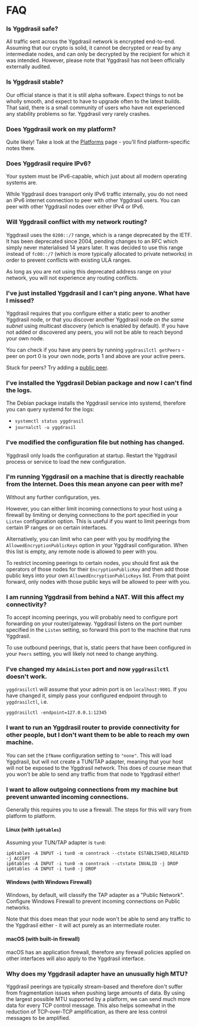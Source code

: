 # FAQ

### Is Yggdrasil safe?

All traffic sent across the Yggdrasil network is encrypted end-to-end. Assuming that our crypto is solid, it cannot be decrypted or read by any intermediate nodes, and can only be decrypted by the recipient for which it was intended. However, please note that Yggdrasil has not been officially externally audited.

### Is Yggdrasil stable?

Our official stance is that it is still alpha software. Expect things to not be wholly smooth, and expect to have to upgrade often to the latest builds. That said, there is a small community of users who have not experienced any stability problems so far. Yggdrasil very rarely crashes.

### Does Yggdrasil work on my platform?

Quite likely! Take a look at the [Platforms](platforms.md) page - you'll find platform-specific notes there.

### Does Yggdrasil require IPv6?

Your system must be IPv6-capable, which just about all modern operating systems are.

While Yggdrasil does transport only IPv6 traffic internally, you do not need an IPv6 internet connection to peer with other Yggdrasil users. You can peer with other Yggdrasil nodes over either IPv4 or IPv6.

### Will Yggdrasil conflict with my network routing?

Yggdrasil uses the `0200::/7` range, which is a range deprecated by the IETF. It has been deprecated since 2004, pending changes to an RFC which simply never materialised 14 years later. It was decided to use this range instead of `fc00::/7` (which is more typically allocated to private networks) in order to prevent conflicts with existing ULA ranges.

As long as you are not using this deprecated address range on your network, you will not experience any routing conflicts.

### I've just installed Yggdrasil and I can't ping anyone. What have I missed?

Yggdrasil requires that you configure either a static peer to another Yggdrasil node, or that you discover another Yggdrasil node *on the same subnet* using multicast discovery (which is enabled by default). If you have not added or discovered any peers, you will not be able to reach beyond your own node.

You can check if you have any peers by running `yggdrasilctl getPeers` - peer on port 0 is your own node, ports 1 and above are your active peers.

Stuck for peers? Try adding a [public peer](https://github.com/yggdrasil-network/public-peers).

### I've installed the Yggdrasil Debian package and now I can't find the logs.

The Debian package installs the Yggdrasil service into systemd, therefore you can query systemd for the logs:
- `systemctl status yggdrasil`
- `journalctl -u yggdrasil`

### I've modified the configuration file but nothing has changed.

Yggdrasil only loads the configuration at startup. Restart the Yggdrasil process or service to load the new configuration.

### I'm running Yggdrasil on a machine that is directly reachable from the Internet. Does this mean anyone can peer with me?

Without any further configuration, yes.

However, you can either limit incoming connections to your host using a firewall by limiting or denying connections to the port specified in your `Listen` configuration option. This is useful if you want to limit peerings from certain IP ranges or on certain interfaces.

Alternatively, you can limit who can peer with you by modifying the `AllowedEncryptionPublicKeys` option in your Yggdrasil configuration. When this list is empty, any remote node is allowed to peer with you.

To restrict incoming peerings to certain nodes, you should first ask the operators of those nodes for their `EncryptionPublicKey` and then add those public keys into your own `AllowedEncryptionPublicKeys` list. From that point forward, only nodes with those public keys will be allowed to peer with you.

### I am running Yggdrasil from behind a NAT. Will this affect my connectivity?

To accept incoming peerings, you will probably need to configure port forwarding on your router/gateway. Yggdrasil listens on the port number specified in the `Listen` setting, so forward this port to the machine that runs Yggdrasil.

To use outbound peerings, that is, static peers that have been configured in your `Peers` setting, you will likely not need to change anything. 

### I've changed my `AdminListen` port and now `yggdrasilctl` doesn't work.

`yggdrasilctl` will assume that your admin port is on `localhost:9001`. If you have changed it, simply pass your configured endpoint through to `yggdrasilctl`, i.e.
```
yggdrasilctl -endpoint=127.0.0.1:12345
```

### I want to run an Yggdrasil router to provide connectivity for other people, but I don't want them to be able to reach my own machine.

You can set the `IfName` configuration setting to `"none"`. This will load Yggdrasil, but will not create a TUN/TAP adapter, meaning that your host will not be exposed to the Yggdrasil network. This does of course mean that you won't be able to send any traffic from that node to Yggdrasil either!

### I want to allow outgoing connections from my machine but prevent unwanted incoming connections.

Generally this requires you to use a firewall. The steps for this will vary from platform to platform.

#### Linux (with `ip6tables`)
Assuming your TUN/TAP adapter is `tun0`:
```
ip6tables -A INPUT -i tun0 -m conntrack --ctstate ESTABLISHED,RELATED -j ACCEPT
ip6tables -A INPUT -i tun0 -m conntrack --ctstate INVALID -j DROP
ip6tables -A INPUT -i tun0 -j DROP
```

#### Windows (with Windows Firewall)
Windows, by default, will classify the TAP adapter as a "Public Network". Configure Windows Firewall to prevent incoming connections on Public networks.

Note that this does mean that your node won't be able to send any traffic to the Yggdrasil either - it will act purely as an intermediate router.

#### macOS (with built-in firewall)
macOS has an application firewall, therefore any firewall policies applied on other interfaces will also apply to the Yggdrasil interface.

### Why does my Yggdrasil adapter have an unusually high MTU?

Yggdrasil peerings are typically stream-based and therefore don't suffer from fragmentation issues when pushing large amounts of data. By using the largest possible MTU supported by a platform, we can send much more data for every TCP control message. This also helps somewhat in the reduction of TCP-over-TCP amplification, as there are less control messages to be amplified.

